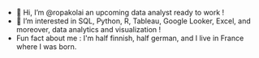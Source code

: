 - 👋 Hi, I’m @ropakolai an upcoming data analyst ready to work !
- 👀 I’m interested in SQL, Python, R, Tableau, Google Looker, Excel, and moreover, data analytics and visualization !
- Fun fact about me : I'm half finnish, half german, and I live in France where I was born.

<!---
ropakolai/ropakolai is a ✨ special ✨ repository because its `README.md` (this file) appears on your GitHub profile.
You can click the Preview link to take a look at your changes.
--->
